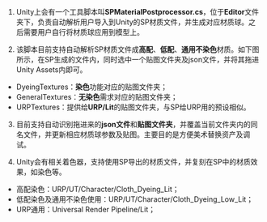1. Unity上会有一个工具脚本叫**SPMaterialPostprocessor.cs**，位于**Editor**文件夹下，负责自动解析用户导入到Unity的SP材质文件，并生成对应材质球。之后需要用户自行将材质球应用到模型上。



2. 该脚本目前支持自动解析SP材质文件成**高配**、**低配**、**通用不染色**材质。如下图所示，在SP生成的文件内，同时选中一个贴图文件夹及json文件，并将其拖进Unity Assets内即可。

+ DyeingTextures：**染色**功能对应的贴图文件夹；
+ GeneralTextures：**无染色**需求对应的贴图文件夹；
+ URPTextures：提供给**URP/Lit**的贴图文件夹，与SP给URP用的预设相似。



3. 目前支持自动识别拖进来的**json文件**和**贴图文件夹**，并覆盖当前文件夹内的同名文件，并更新相应材质球参数及贴图。主要目的是方便美术替换资产及调试。



4. Unity会有相关着色器，支持使用SP导出的材质文件，并复刻在SP中的材质效果，如染色等。

+ 高配染色：URP/UT/Character/Cloth_Dyeing_Lit；
+ 低配染色及通用不染色使用：URP/UT/Character/Cloth_Dyeing_Low_Lit；
+ URP通用：Universal Render Pipeline/Lit；

